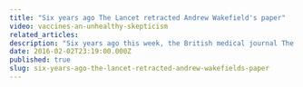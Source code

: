 ```yaml
---
title: "Six years ago The Lancet retracted Andrew Wakefield's paper"
video: vaccines-an-unhealthy-skepticism
related_articles:
description: "Six years ago this week, the British medical journal The Lancet officially retracted Andrew Wakefield's paper that linked the MMR vaccine to autism. Here's how the whole vaccine brouhaha blew up."
date: 2016-02-02T23:19:00.000Z
published: true
slug: six-years-ago-the-lancet-retracted-andrew-wakefields-paper
---
```


